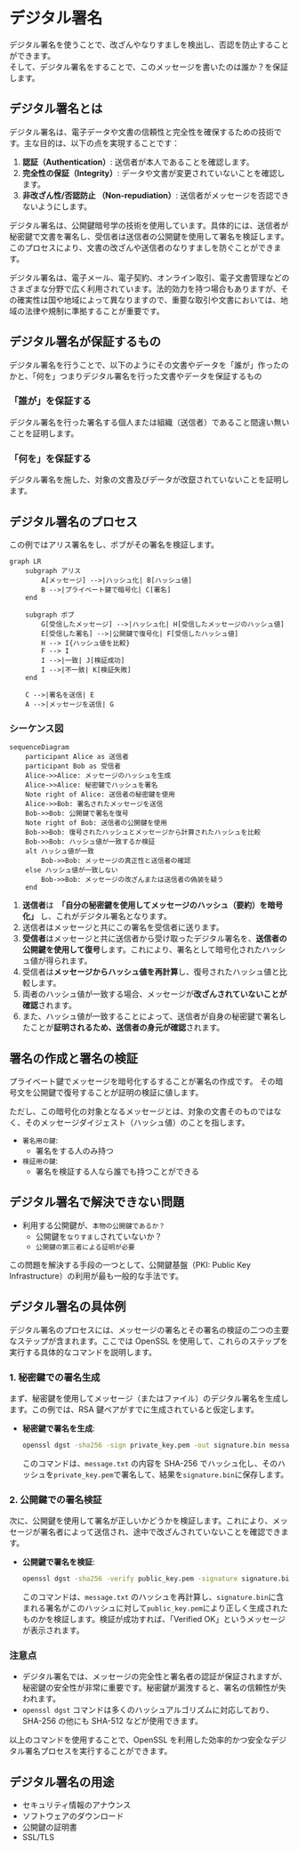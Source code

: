 # デジタル署名

デジタル署名を使うことで、改ざんやなりすましを検出し、否認を防止することができます。  
そして、デジタル署名をすることで、このメッセージを書いたのは誰か？を保証します。

## デジタル署名とは

デジタル署名は、電子データや文書の信頼性と完全性を確保するための技術です。主な目的は、以下の点を実現することです：

1. **認証（Authentication）**: 送信者が本人であることを確認します。
2. **完全性の保証（Integrity）**: データや文書が変更されていないことを確認します。
3. **非改ざん性/否認防止 （Non-repudiation）**: 送信者がメッセージを否認できないようにします。

デジタル署名は、公開鍵暗号学の技術を使用しています。具体的には、送信者が秘密鍵で文書を署名し、受信者は送信者の公開鍵を使用して署名を検証します。このプロセスにより、文書の改ざんや送信者のなりすましを防ぐことができます。

デジタル署名は、電子メール、電子契約、オンライン取引、電子文書管理などのさまざまな分野で広く利用されています。法的効力を持つ場合もありますが、その確実性は国や地域によって異なりますので、重要な取引や文書においては、地域の法律や規制に準拠することが重要です。

## デジタル署名が保証するもの

デジタル署名を行うことで、以下のようにその文書やデータを「誰が」作ったのかと、「何を」つまりデジタル署名を行った文書やデータを保証するもの

### 「誰が」を保証する

デジタル署名を行った署名する個人または組織（送信者）であること間違い無いことを証明します。

### 「何を」を保証する

デジタル署名を施した、対象の文書及びデータが改竄されていないことを証明します。

## デジタル署名のプロセス

この例ではアリス署名をし、ボブがその署名を検証します。

```mermaid
graph LR
    subgraph アリス
        A[メッセージ] -->|ハッシュ化| B[ハッシュ値]
        B -->|プライベート鍵で暗号化| C[署名]
    end

    subgraph ボブ
        G[受信したメッセージ] -->|ハッシュ化| H[受信したメッセージのハッシュ値]
        E[受信した署名] -->|公開鍵で復号化| F[受信したハッシュ値]
        H --> I{ハッシュ値を比較}
        F --> I
        I -->|一致| J[検証成功]
        I -->|不一致| K[検証失敗]
    end

    C -->|署名を送信| E
    A -->|メッセージを送信| G

```

### シーケンス図

```mermaid
sequenceDiagram
    participant Alice as 送信者
    participant Bob as 受信者
    Alice->>Alice: メッセージのハッシュを生成
    Alice->>Alice: 秘密鍵でハッシュを署名
    Note right of Alice: 送信者の秘密鍵を使用
    Alice->>Bob: 署名されたメッセージを送信
    Bob->>Bob: 公開鍵で署名を復号
    Note right of Bob: 送信者の公開鍵を使用
    Bob->>Bob: 復号されたハッシュとメッセージから計算されたハッシュを比較
    Bob->>Bob: ハッシュ値が一致するか検証
    alt ハッシュ値が一致
        Bob->>Bob: メッセージの真正性と送信者の確認
    else ハッシュ値が一致しない
        Bob->>Bob: メッセージの改ざんまたは送信者の偽装を疑う
    end
```

1. **送信者**は　**「自分の秘密鍵を使用してメッセージのハッシュ（要約）を暗号化」** し、これがデジタル署名となります。
2. 送信者はメッセージと共にこの署名を受信者に送ります。
3. **受信者**はメッセージと共に送信者から受け取ったデジタル署名を、**送信者の公開鍵を使用して復号**します。これにより、署名として暗号化されたハッシュ値が得られます。
4. 受信者は**メッセージからハッシュ値を再計算**し、復号されたハッシュ値と比較します。
5. 両者のハッシュ値が一致する場合、メッセージが**改ざんされていないことが確認**されます。
6. また、ハッシュ値が一致することによって、送信者が自身の秘密鍵で署名したことが**証明されるため、送信者の身元が確認**されます。

## 署名の作成と署名の検証

プライベート鍵でメッセージを暗号化するすることが署名の作成です。
その暗号文を公開鍵で復号することが証明の検証に値します。

ただし、この暗号化の対象となるメッセージとは、対象の文書そのものではなく、そのメッセージダイジェスト（ハッシュ値）のことを指します。

- `署名用の鍵`:
  - 署名をする人のみ持つ
- `検証用の鍵`:
  - 署名を検証する人なら誰でも持つことができる

## デジタル署名で解決できない問題

- 利用する公開鍵が、`本物の公開鍵であるか？`
  - 公開鍵を`なりすまし`されていないか？
  - `公開鍵の第三者による証明が必要`

この問題を解決する手段の一つとして、公開鍵基盤（PKI: Public Key Infrastructure）の利用が最も一般的な手法です。

## デジタル署名の具体例

デジタル署名のプロセスには、メッセージの署名とその署名の検証の二つの主要なステップが含まれます。ここでは OpenSSL を使用して、これらのステップを実行する具体的なコマンドを説明します。

### 1. 秘密鍵での署名生成

まず、秘密鍵を使用してメッセージ（またはファイル）のデジタル署名を生成します。この例では、RSA 鍵ペアがすでに生成されていると仮定します。

- **秘密鍵で署名を生成**:

  ```bash
  openssl dgst -sha256 -sign private_key.pem -out signature.bin message.txt
  ```

  このコマンドは、`message.txt` の内容を SHA-256 でハッシュ化し、そのハッシュを`private_key.pem`で署名して、結果を`signature.bin`に保存します。

### 2. 公開鍵での署名検証

次に、公開鍵を使用して署名が正しいかどうかを検証します。これにより、メッセージが署名者によって送信され、途中で改ざんされていないことを確認できます。

- **公開鍵で署名を検証**:

  ```bash
  openssl dgst -sha256 -verify public_key.pem -signature signature.bin message.txt
  ```

  このコマンドは、`message.txt` のハッシュを再計算し、`signature.bin`に含まれる署名がこのハッシュに対して`public_key.pem`により正しく生成されたものかを検証します。検証が成功すれば、「Verified OK」というメッセージが表示されます。

### 注意点

- デジタル署名では、メッセージの完全性と署名者の認証が保証されますが、秘密鍵の安全性が非常に重要です。秘密鍵が漏洩すると、署名の信頼性が失われます。
- `openssl dgst` コマンドは多くのハッシュアルゴリズムに対応しており、SHA-256 の他にも SHA-512 などが使用できます。

以上のコマンドを使用することで、OpenSSL を利用した効率的かつ安全なデジタル署名プロセスを実行することができます。

## デジタル署名の用途

- セキュリティ情報のアナウンス
- ソフトウェアのダウンロード
- 公開鍵の証明書
- SSL/TLS
